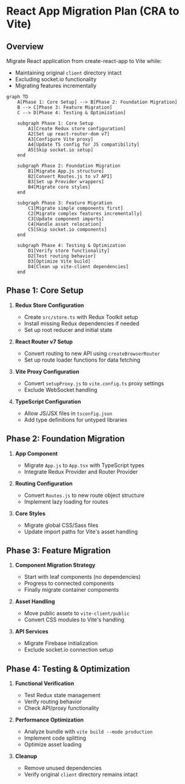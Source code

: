 # React App Migration Plan (CRA to Vite)

## Overview

Migrate React application from create-react-app to Vite while:

- Maintaining original `client` directory intact
- Excluding socket.io functionality
- Migrating features incrementally

```mermaid
graph TD
    A[Phase 1: Core Setup] --> B[Phase 2: Foundation Migration]
    B --> C[Phase 3: Feature Migration]
    C --> D[Phase 4: Testing & Optimization]

    subgraph Phase 1: Core Setup
        A1[Create Redux store configuration]
        A2[Set up react-router-dom v7]
        A3[Configure Vite proxy]
        A4[Update TS config for JS compatibility]
        A5[Skip socket.io setup]
    end

    subgraph Phase 2: Foundation Migration
        B1[Migrate App.js structure]
        B2[Convert Routes.js to v7 API]
        B3[Set up Provider wrappers]
        B4[Migrate core styles]
    end

    subgraph Phase 3: Feature Migration
        C1[Migrate simple components first]
        C2[Migrate complex features incrementally]
        C3[Update component imports]
        C4[Handle asset relocation]
        C5[Skip socket.io components]
    end

    subgraph Phase 4: Testing & Optimization
        D1[Verify store functionality]
        D2[Test routing behavior]
        D3[Optimize Vite build]
        D4[Clean up vite-client dependencies]
    end
```

## Phase 1: Core Setup

1. **Redux Store Configuration**

   - Create `src/store.ts` with Redux Toolkit setup
   - Install missing Redux dependencies if needed
   - Set up root reducer and initial state

2. **React Router v7 Setup**

   - Convert routing to new API using `createBrowserRouter`
   - Set up route loader functions for data fetching

3. **Vite Proxy Configuration**

   - Convert `setupProxy.js` to `vite.config.ts` proxy settings
   - Exclude WebSocket handling

4. **TypeScript Configuration**
   - Allow JS/JSX files in `tsconfig.json`
   - Add type definitions for untyped libraries

## Phase 2: Foundation Migration

1. **App Component**

   - Migrate `App.js` to `App.tsx` with TypeScript types
   - Integrate Redux Provider and Router Provider

2. **Routing Configuration**

   - Convert `Routes.js` to new route object structure
   - Implement lazy loading for routes

3. **Core Styles**
   - Migrate global CSS/Sass files
   - Update import paths for Vite's asset handling

## Phase 3: Feature Migration

1. **Component Migration Strategy**

   - Start with leaf components (no dependencies)
   - Progress to connected components
   - Finally migrate container components

2. **Asset Handling**

   - Move public assets to `vite-client/public`
   - Convert CSS modules to Vite's handling

3. **API Services**
   - Migrate Firebase initialization
   - Exclude socket.io connection setup

## Phase 4: Testing & Optimization

1. **Functional Verification**

   - Test Redux state management
   - Verify routing behavior
   - Check API/proxy functionality

2. **Performance Optimization**

   - Analyze bundle with `vite build --mode production`
   - Implement code splitting
   - Optimize asset loading

3. **Cleanup**
   - Remove unused dependencies
   - Verify original `client` directory remains intact
